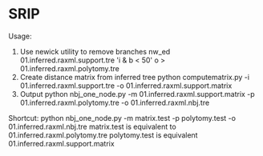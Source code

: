 # SRIP
Usage:
1.	Use newick utility to remove branches
nw_ed 01.inferred.raxml.support.tre 'i & b < 50' o > 01.inferred.raxml.polytomy.tre
2.	Create distance matrix from inferred tree
python computematrix.py -i 01.inferred.raxml.support.tre -o 01.inferred.raxml.support.matrix
3.	Output 
python nbj_one_node.py -m 01.inferred.raxml.support.matrix -p 01.inferred.raxml.polytomy.tre -o 01.inferred.raxml.nbj.tre

Shortcut:
python nbj_one_node.py -m matrix.test -p polytomy.test -o 01.inferred.raxml.nbj.tre
matrix.test is equivalent to 01.inferred.raxml.polytomy.tre
polytomy.test is equivalent 01.inferred.raxml.support.matrix

